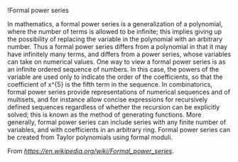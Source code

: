 !Formal power series

In mathematics, a formal power series is a generalization of a polynomial, where the number of terms is allowed to be infinite; this implies giving up the possibility of replacing the variable in the polynomial with an arbitrary number. Thus a formal power series differs from a polynomial in that it may have infinitely many terms, and differs from a power series, whose variables can take on numerical values. One way to view a formal power series is as an infinite ordered sequence of numbers. In this case, the powers of the variable are used only to indicate the order of the coefficients, so that the coefficient of x^{5} is the fifth term in the sequence. In combinatorics, formal power series provide representations of numerical sequences and of multisets, and for instance allow concise expressions for recursively defined sequences regardless of whether the recursion can be explicitly solved; this is known as the method of generating functions. More generally, formal power series can include series with any finite number of variables, and with coefficients in an arbitrary ring. Formal power series can be created from Taylor polynomials using formal moduli.

From *https://en.wikipedia.org/wiki/Formal_power_series*.